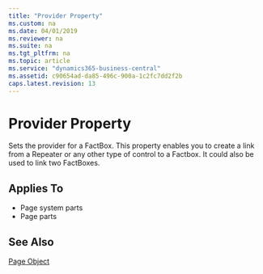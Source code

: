 ```yaml
---
title: "Provider Property"
ms.custom: na
ms.date: 04/01/2019
ms.reviewer: na
ms.suite: na
ms.tgt_pltfrm: na
ms.topic: article
ms.service: "dynamics365-business-central"
ms.assetid: c90654ad-da85-496c-900a-1c2fc7dd2f2b
caps.latest.revision: 13
---
```


 

# Provider Property
Sets the provider for a FactBox. This property enables you to create a link from a Repeater or any other type of control to a Factbox. It could also be used to link two FactBoxes.
  
## Applies To  
  
- Page system parts
- Page parts


## See Also  
[Page Object](../devenv-page-object.md)
